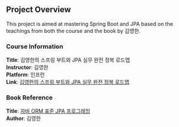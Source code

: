 ## Project Overview

This project is aimed at mastering Spring Boot and JPA based on the teachings from both the course and the book by 김영한.

### Course Information

**Title**: 김영한의 스프링 부트와 JPA 실무 완전 정복 로드맵  
**Instructor**: 김영한  
**Platform**: 인프런  
**Link**: [김영한의 스프링 부트와 JPA 실무 완전 정복 로드맵](https://www.inflearn.com/roadmaps/149)

### Book Reference

**Title**: [자바 ORM 표준 JPA 프로그래밍](https://product.kyobobook.co.kr/detail/S000000935744)  
**Author**: 김영한